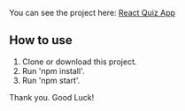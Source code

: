 You can see the project here: [React Quiz App](https://react-quiz-app-6256c.firebaseapp.com/)

## How to use

1. Clone or download this project.
2. Run 'npm install'.
3. Run 'npm start'.

Thank you. Good Luck!
